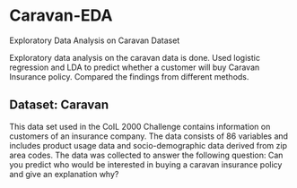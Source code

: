# Caravan-EDA
Exploratory Data Analysis on Caravan Dataset

Exploratory data analysis on the caravan data is done. Used logistic regression and LDA to
predict whether a customer will buy Caravan Insurance policy. Compared the
findings from different methods.

## Dataset: Caravan 
This data set used in the CoIL 2000 Challenge contains information on customers of an insurance company. The data consists of 86 variables and includes product usage data and socio-demographic data derived from zip area codes. The data was collected to answer the following question: Can you predict who would be interested in buying a caravan insurance policy and give an explanation why?
